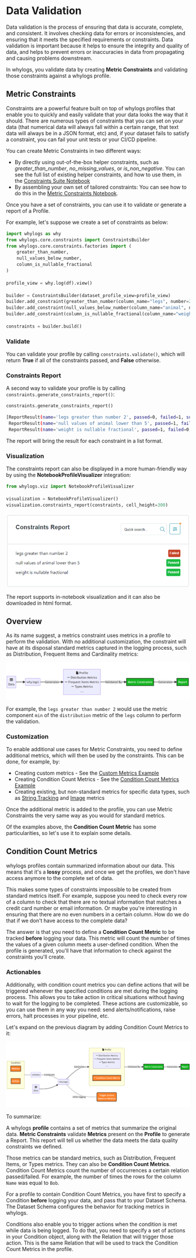 # Data Validation

Data validation is the process of ensuring that data is accurate, complete, and consistent. It involves checking data for errors or inconsistencies, and ensuring that it meets the specified requirements or constraints. Data validation is important because it helps to ensure the integrity and quality of data, and helps to prevent errors or inaccuracies in data from propagating and causing problems downstream.

In whylogs, you validate data by creating __Metric Constraints__ and validating those constraints against a whylogs profile.

## Metric Constraints

Constraints are a powerful feature built on top of whylogs profiles that enable you to quickly and easily validate that your data looks the way that it should. There are numerous types of constraints that you can set on your data (that numerical data will always fall within a certain range, that text data will always be in a JSON format, etc) and, if your dataset fails to satisfy a constraint, you can fail your unit tests or your CI/CD pipeline.

You can create Metric Constraints in two different ways:

- By directly using out-of-the-box helper constraints, such as _greater\_than\_number_, _no\_missing\_values_, or _is\_non\_negative_. You can see the full list of existing helper constraints, and how to use them, in the [Constraints Suite Notebook](https://nbviewer.org/github/whylabs/whylogs/blob/mainline/python/examples/basic/Constraints_Suite.ipynb)
- By assembling your own set of tailored constraints: You can see how to do this in the [Metric Constraints Notebook](https://nbviewer.org/github/whylabs/whylogs/blob/mainline/python/examples/advanced/Metric_Constraints.ipynb).


Once you have a set of constraints, you can use it to validate or generate a report of a Profile.

For example, let's suppose we create a set of constraints as below:

```python
import whylogs as why
from whylogs.core.constraints import ConstraintsBuilder
from whylogs.core.constraints.factories import (
    greater_than_number,
    null_values_below_number,
    column_is_nullable_fractional
)

profile_view = why.log(df).view()

builder = ConstraintsBuilder(dataset_profile_view=profile_view)
builder.add_constraint(greater_than_number(column_name="legs", number=2))
builder.add_constraint(null_values_below_number(column_name="animal", number=5))
builder.add_constraint(column_is_nullable_fractional(column_name="weight"))

constraints = builder.build()
```

### Validate
You can validate your profile by calling `constraints.validate()`, which will return __True__ if all of the constraints passed, and __False__ otherwise.

### Constraints Report
A second way to validate your profile is by calling `constraints.generate_constraints_report()`:

```python
constraints.generate_constraints_report()
```

```bash
[ReportResult(name='legs greater than number 2', passed=0, failed=1, summary=None),
 ReportResult(name='null values of animal lower than 5', passed=1, failed=0, summary=None),
 ReportResult(name='weight is nullable fractional', passed=1, failed=0, summary=None)]
```

The report will bring the result for each constraint in a list format.

### Visualization

The constraints report can also be displayed in a more human-friendly way by using the __NotebookProfileVisualizer__ integration:

```python
from whylogs.viz import NotebookProfileVisualizer

visualization = NotebookProfileVisualizer()
visualization.constraints_report(constraints, cell_height=300)
```


![alt text](../../examples/tutorials/images/report.png "Title")


The report supports in-notebook visualization and it can also be downloaded in html format.

## Overview

As its name suggest, a metrics constraint uses metrics in a profile to perform the validation. With no additional customization, the constraint will have at its disposal standard metrics captured in the logging process, such as Distribution, Frequent Items and Cardinality metrics:

![alt text](../../examples/tutorials/images/basic.png "Title")

For example, the `legs greater than number 2` would use the metric component `min` of the `distribution` metric of the `legs` column to perform the validation.

### Customization

To enable additional use cases for Metric Constraints, you need to define additional metrics, which will then be used by the constraints. This can be done, for example, by:

- Creating custom metrics - See the [Custom Metrics Example](https://nbviewer.org/github/whylabs/whylogs/blob/mainline/python/examples/advanced/Custom_Metrics.ipynb)
- Creating Condition Count Metrics - See the [Condition Count Metrics Example](https://nbviewer.org/github/whylabs/whylogs/blob/mainline/python/examples/advanced/Condition_Count_Metrics.ipynb)
- Creating existing, but non-standard metrics for specific data types, such as [String Tracking](https://nbviewer.org/github/whylabs/whylogs/blob/mainline/python/examples/advanced/String_Tracking.ipynb) and [Image](https://nbviewer.org/github/whylabs/whylogs/blob/mainline/python/examples/advanced/Image_Logging.ipynb) metrics


Once the additional metric is added to the profile, you can use Metric Constraints the very same way as you would for standard metrics.

Of the examples above, the __Condition Count Metric__ has some particularities, so let's use it to explain some details.

## Condition Count Metrics

whylogs profiles contain summarized information about our data. This means that it's a __lossy__ process, and once we get the profiles, we don't have access anymore to the complete set of data.

This makes some types of constraints impossible to be created from standard metrics itself. For example, suppose you need to check every row of a column to check that there are no textual information that matches a credit card number or email information. Or maybe you're interesting in ensuring that there are no even numbers in a certain column. How do we do that if we don't have access to the complete data?

The answer is that you need to define a __Condition Count Metric__ to be tracked __before__ logging your data. This metric will count the number of times the values of a given column meets a user-defined condition. When the profile is generated, you'll have that information to check against the constraints you'll create.

### Actionables

Additionally, with condition count metrics you can define actions that will be triggered whenever the specified conditions are met during the logging process. This allows you to take action in critical situations without having to wait for the logging to be completed. These actions are customizable, so you can use them in any way you need: send alerts/notifications, raise errors, halt processes in your pipeline, etc.

Let's expand on the previous diagram by adding Condition Count Metrics to it:



![alt text](../../examples/tutorials/images/conditions_and_constraints.png "Title")

To summarize:


A whylogs __profile__ contains a set of metrics that summarize the original data. __Metric Constraints__ validate __Metrics__ present on the __Profile__ to generate a Report. This report will tell us whether the data meets the data quality constraints we defined.

Those metrics can be standard metrics, such as Distribution, Frequent Items, or Types metrics. They can also be __Condition Count Metrics__. Condition Count Metrics count the number of occurrences a certain relation passed/failed. For example, the number of times the rows for the column `Name` was equal to `Bob`.

For a profile to contain Condition Count Metrics, you have first to specify a Condition __before__ logging your data, and pass that to your Dataset Schema. The Dataset Schema configures the behavior for tracking metrics in whylogs.

Conditions also enable you to trigger actions when the condition is met while data is being logged. To do that, you need to specify a set of actions in your Condition object, along with the Relation that will trigger those action. This is the same Relation that will be used to track the Condition Count Metrics in the profile. 
